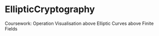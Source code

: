 # EllipticCryptography
Coursework: Operation Visualisation above Elliptic Curves above Finite Fields
